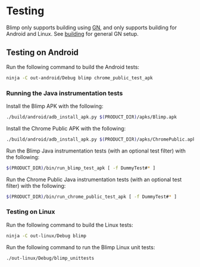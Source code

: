 # Testing

Blimp only supports building using [GN](../../tools/gn/README.md), and only
supports building for Android and Linux.  See [building](build.md) for general
GN setup.

## Testing on Android

Run the following command to build the Android tests:

```bash
ninja -C out-android/Debug blimp chrome_public_test_apk
```

### Running the Java instrumentation tests

Install the Blimp APK with the following:

```bash
./build/android/adb_install_apk.py $(PRODUCT_DIR)/apks/Blimp.apk
```

Install the Chrome Public APK with the following:

```bash
./build/android/adb_install_apk.py $(PRODUCT_DIR)/apks/ChromePublic.apk
```

Run the Blimp Java instrumentation tests (with an optional test filter) with
the following:

```bash
$(PRODUCT_DIR)/bin/run_blimp_test_apk [ -f DummyTest#* ]
```

Run the Chrome Public Java instrumentation tests (with an optional test filter)
with the following:

```bash
$(PRODUCT_DIR)/bin/run_chrome_public_test_apk [ -f DummyTest#* ]
```

### Testing on Linux

Run the following command to build the Linux tests:

```bash
ninja -C out-linux/Debug blimp
```

Run the following command to run the Blimp Linux unit tests:

```bash
./out-linux/Debug/blimp_unittests
```
